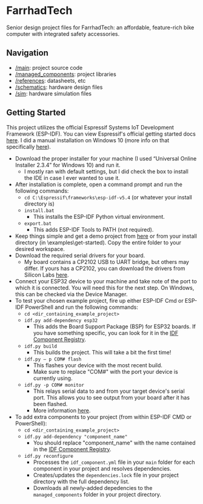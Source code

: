 # FarrhadTech

Senior design project files for FarrhadTech: an affordable, feature-rich bike computer with integrated safety accessories.

## Navigation

* [/main](/main): project source code
* [/managed_components](/managed_components/): project libraries
* [/references](/references/): datasheets, etc
* [/schematics](/schematics/): hardware design files
* [/sim](/sim): hardware simulation files

## Getting Started

This project utilizes the official Espressif Systems IoT Development Framework (ESP-IDF). You can view Espressif's official getting started docs [here](https://docs.espressif.com/projects/esp-idf/en/stable/esp32/get-started/index.html). I did a manual installation on Windows 10 (more info on that specifically [here](https://docs.espressif.com/projects/esp-idf/en/stable/esp32/get-started/windows-setup.html)).

* Download the proper installer for your machine (I used “Universal Online Installer 2.3.4” for Windows 10) and run it.
  * I mostly ran with default settings, but I did check the box to install the IDE in case I ever wanted to use it.
* After installation is complete, open a command prompt and run the following commands:
  * `cd C:\Espressif\frameworks\esp-idf-v5.4` (or whatever your install directory is)
  * `install.bat`
    * This installs the ESP-IDF Python virtual environment.
  * `export.bat`
    * This adds ESP-IDF Tools to PATH (not required).
* Keep things simple and get a demo project from [here](https://github.com/espressif/esp-idf/tree/v5.2.5/examples/get-started) or from your install directory (in \examples\get-started). Copy the entire folder to your desired workspace.
* Download the required serial drivers for your board.
  * My board contains a CP2102 USB to UART bridge, but others may differ. If yours has a CP2102, you can download the drivers from Silicon Labs [here](https://www.silabs.com/developer-tools/usb-to-uart-bridge-vcp-drivers?tab=downloads).
* Connect your ESP32 device to your machine and take note of the port to which it is connected. You will need this for the next step. On Windows, this can be checked via the Device Manager.
* To test your chosen example project, fire up either ESP-IDF Cmd or ESP-IDF PowerShell and run the following commands:
  * `cd <dir_containing_example_project>`
  * `idf.py add-dependency esp32`
    * This adds the Board Support Package (BSP) for ESP32 boards. If you have something specific, you can look for it in the [IDF Component Registry](https://components.espressif.com/).
  * `idf.py build`
    * This builds the project. This will take a bit the first time!
  * `idf.py – p COM# flash`
    * This flashes your device with the most recent build.
    * Make sure to replace "COM#" with the port your device is currently using.
  * `idf.py -p COM# monitor`
    * This relays serial data to and from your target device's serial port. This allows you to see output from your board after it has been flashed.
    * More information [here](https://docs.espressif.com/projects/esp-idf/en/stable/esp32/api-guides/tools/idf-monitor.html).
* To add extra components to your project (from within ESP-IDF CMD or PowerShell):
  * `cd <dir_containing_example_project>`
  * `idf.py add-dependency "component_name"`
    * You should replace "component_name" with the name contained in the [IDF Component Registry](https://components.espressif.com/).
  * `idf.py reconfigure`
    * Processes the `idf_component.yml` file in your `main` folder for each component in your project and resolves dependencies.
    * Creates/updates the `dependencies.lock` file in your  project directory with the full dependency list.
    * Downloads all newly-added depedencies to the `managed_components` folder in your project directory.
